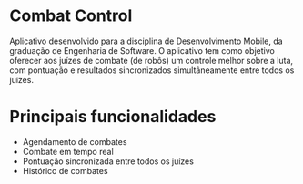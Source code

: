 # Combat Control

Aplicativo desenvolvido para a disciplina de Desenvolvimento Mobile, da graduação de Engenharia de Software. O aplicativo tem como objetivo oferecer aos juízes de combate (de robôs) um controle melhor sobre a luta, com pontuação e resultados sincronizados simultâneamente entre todos os juízes.

# Principais funcionalidades

- Agendamento de combates
- Combate em tempo real
- Pontuação sincronizada entre todos os juízes
- Histórico de combates
